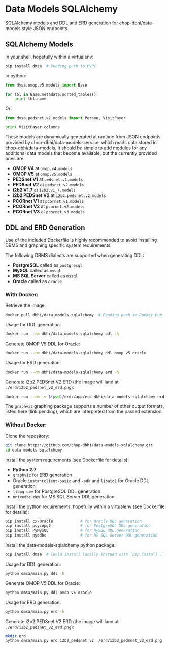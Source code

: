 # Data Models SQLAlchemy

SQLAlchemy models and DDL and ERD generation for chop-dbhi/data-models style JSON endpoints.

## SQLAlchemy Models

In your shell, hopefully within a virtualenv:

```sh
pip install dmsa  # Pending push to PyPi
```

In python:

```python
from dmsa.omop.v5.models import Base

for tbl in Base.metadata.sorted_tables():
    print tbl.name
```

Or:

```python
from dmsa.pedsnet.v2.models import Person, VisitPayer

print VisitPayer.columns
```

These models are dynamically generated at runtime from JSON endpoints provided by chop-dbhi/data-models-service, which reads data stored in chop-dbhi/data-models. It should be simple to add modules for any additional data models that become available, but the currently provided ones are:

- **OMOP V4** at `omop.v4.models`
- **OMOP V5** at `omop.v5.models`
- **PEDSnet V1** at `pedsnet.v1.models`
- **PEDSnet V2** at `pedsnet.v2.models`
- **i2b2 V1.7** at `i2b2.v1_7.models`
- **i2b2 PEDSnet V2** at `i2b2.pedsnet.v2.models`
- **PCORnet V1** at `pcornet.v1.models`
- **PCORnet V2** at `pcornet.v2.models`
- **PCORnet V3** at `pcornet.v3.models`

## DDL and ERD Generation

Use of the included Dockerfile is highly recommended to avoid installing DBMS and graphing specific system requirements.

The following DBMS dialects are supported when generating DDL:

- **PostgreSQL** called as `postgresql`
- **MySQL** called as `mysql`
- **MS SQL Server** called as `mssql`
- **Oracle** called as `oracle`

### With Docker:

Retrieve the image:

```sh
docker pull dbhi/data-models-sqlalchemy  # Pending push to Docker Hub
```

Usage for DDL generation:

```sh
docker run --rm dbhi/data-models-sqlalchemy ddl -h
```

Generate OMOP V5 DDL for Oracle:

```sh
docker run --rm dbhi/data-models-sqlalchemy ddl omop v5 oracle
```

Usage for ERD generation:

```sh
docker run --rm dbhi/data-models-sqlalchemy erd -h
```

Generate i2b2 PEDSnet V2 ERD (the image will land at `./erd/i2b2_pedsnet_v2_erd.png`):

```sh
docker run --rm -v $(pwd)/erd:/app/erd dbhi/data-models-sqlalchemy erd i2b2_pedsnet v2 /app/erd/i2b2_pedsnet_v2_erd.png
```

The `graphviz` graphing package supports a number of other output formats, listed here (link pending), which are interpreted from the passed extension.

### Without Docker:

Clone the repository:

```sh
git clone https://github.com/chop-dbhi/data-models-sqlalchemy.git
cd data-models-sqlalchemy
```

Install the system requirements (see Dockerfile for details):

- **Python 2.7**
- `graphviz` for ERD generation
- Oracle `instantclient-basic` and `-sdk` and `libaio1` for Oracle DDL generation
- `libpq-dev` for PostgreSQL DDL generation
- `unixodbc-dev` for MS SQL Server DDL generation

Install the python requirements, hopefully within a virtualenv (see Dockerfile for details):

```sh
pip install cx-Oracle            # for Oracle DDL generation
pip install psycopg2             # for PostgreSQL DDL generation
pip install PyMySQL              # for MySQL DDL generation
pip install pyodbc               # for MS SQL Server DDL generation
```

Install the data-models-sqlalchemy python package:

```sh
pip install dmsa  # Could install locally instead with `pip install .`
```

Usage for DDL generation:

```sh
python dmsa/main.py ddl -h
```

Generate OMOP V5 DDL for Oracle:

```sh
python dmsa/main.py ddl omop v5 oracle
```

Usage for ERD generation:

```sh
python dmsa/main.py erd -h
```

Generate i2b2 PEDSnet V2 ERD (the image will land at `./erd/i2b2_pedsnet_v2_erd.png`):

```sh
mkdir erd
python dmsa/main.py erd i2b2_pedsnet v2 ./erd/i2b2_pedsnet_v2_erd.png
```
